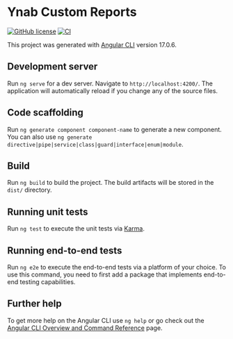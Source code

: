 # Ynab Custom Reports

[![GitHub license](https://img.shields.io/badge/license-MIT-blue.svg)](https://github.com/facebook/grantwforsythe/blob/main/LICENSE)
[![CI](https://github.com/grantwforsythe/ynab-custom-reports/actions/workflows/ci.yml/badge.svg)](https://github.com/grantwforsythe/ynab-custom-reports/actions/workflows/ci.yml)

This project was generated with [Angular CLI](https://github.com/angular/angular-cli) version 17.0.6.

## Development server

Run `ng serve` for a dev server. Navigate to `http://localhost:4200/`. The application will automatically reload if you change any of the source files.

## Code scaffolding

Run `ng generate component component-name` to generate a new component. You can also use `ng generate directive|pipe|service|class|guard|interface|enum|module`.

## Build

Run `ng build` to build the project. The build artifacts will be stored in the `dist/` directory.

## Running unit tests

Run `ng test` to execute the unit tests via [Karma](https://karma-runner.github.io).

## Running end-to-end tests

Run `ng e2e` to execute the end-to-end tests via a platform of your choice. To use this command, you need to first add a package that implements end-to-end testing capabilities.

## Further help

To get more help on the Angular CLI use `ng help` or go check out the [Angular CLI Overview and Command Reference](https://angular.io/cli) page.
